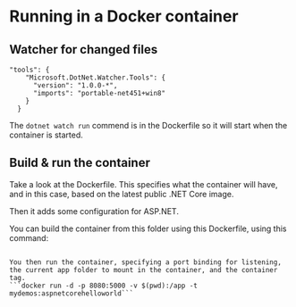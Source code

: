 # Running in a Docker container 

## Watcher for changed files 

```
"tools": {
    "Microsoft.DotNet.Watcher.Tools": {
      "version": "1.0.0-*",
      "imports": "portable-net451+win8"
    }
  }
```

The `dotnet watch run` commend is in the Dockerfile so it will start when the container is started. 

## Build & run the container 

Take a look at the Dockerfile. This specifies what the container will have, and in this case, based on the latest public .NET Core image.

Then it adds some configuration for ASP.NET.  

 You can build the container from this folder using this Dockerfile, using this command: 
```docker build -t mydemos:aspnetcorehelloworld .

You then run the container, specifying a port binding for listening, the current app folder to mount in the container, and the container tag.
```docker run -d -p 8080:5000 -v $(pwd):/app -t mydemos:aspnetcorehelloworld``` 
